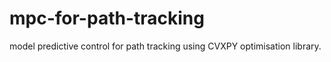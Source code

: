 # mpc-for-path-tracking
model predictive control for path tracking using CVXPY optimisation library.
